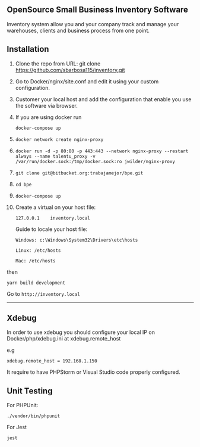 ## OpenSource Small Business Inventory Software 

Inventory system allow you and your company track and manage your warehouses, clients and business process from one point.

## Installation

1. Clone the repo from URL: git clone https://github.com/sbarbosa115/inventory.git
2. Go to Docker/nginx/site.conf and edit it using your custom configuration.
3. Customer your local host and add the configuration that enable you use the software via browser.
4. If you are using docker run
    ```
    docker-compose up
    ```

1. `docker network create nginx-proxy`
2. `docker run -d -p 80:80 -p 443:443 --network nginx-proxy --restart always --name talentu_proxy -v /var/run/docker.sock:/tmp/docker.sock:ro jwilder/nginx-proxy`
3. `git clone git@bitbucket.org:trabajamejor/bpe.git`
4. `cd bpe`
5. `docker-compose up`
6. Create a virtual on your host file:

    `127.0.0.1    inventory.local`
    
    Guide to locale your host file:
    
    `Windows: c:\Windows\System32\Drivers\etc\hosts`
    
    `Linux: /etc/hosts`
    
    `Mac: /etc/hosts`
   
then
    
    yarn build development  

Go to `http://inventory.local`

---

## Xdebug

In order to use xdebug you should configure your local IP on Docker/php/xdebug.ini at xdebug.remote_host

e.g

    xdebug.remote_host = 192.168.1.150

It require to have PHPStorm or Visual Studio code properly configured.

## Unit Testing

For PHPUnit: 

    ./vendor/bin/phpunit

For Jest

    jest
